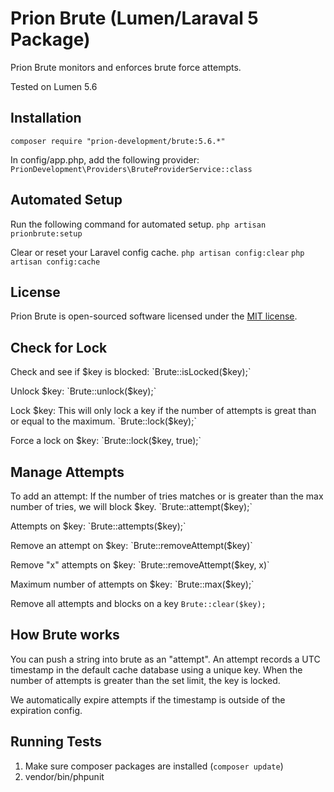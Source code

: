 # Prion Brute (Lumen/Laraval 5 Package)

Prion Brute monitors and enforces brute force attempts.

Tested on Lumen 5.6

## Installation

`composer require "prion-development/brute:5.6.*"`

In config/app.php, add the following provider:
`PrionDevelopment\Providers\BruteProviderService::class`

## Automated Setup
Run the following command for automated setup.
`php artisan prionbrute:setup`

Clear or reset your Laravel config cache.
`php artisan config:clear`
`php artisan config:cache`


## License

Prion Brute is open-sourced software licensed under the [MIT license](http://opensource.org/licenses/MIT).


## Check for Lock
Check and see if $key is blocked:
`Brute::isLocked($key);`

Unlock $key:
`Brute::unlock($key);`

Lock $key:
This will only lock a key if the number of attempts is great than or equal to the maximum.
`Brute::lock($key);`

Force a lock on $key:
`Brute::lock($key, true);`

## Manage Attempts

To add an attempt:
If the number of tries matches or is greater than the max number of tries, we will block $key.
`Brute::attempt($key);`

Attempts on $key:
`Brute::attempts($key);`

Remove an attempt on $key:
`Brute::removeAttempt($key)`

Remove "x" attempts on $key:
`Brute::removeAttempt($key, x)`

Maximum number of attempts on $key:
`Brute::max($key);`

Remove all attempts and blocks on a key
`Brute::clear($key);`

## How Brute works
You can push a string into brute as an "attempt". An attempt records a UTC timestamp in
the default cache database using a unique key. When the number of attempts is greater than the
set limit, the key is locked.

We automatically expire attempts if the timestamp is outside of the expiration config.

## Running Tests
1. Make sure composer packages are installed (`composer update`)
2. vendor/bin/phpunit
